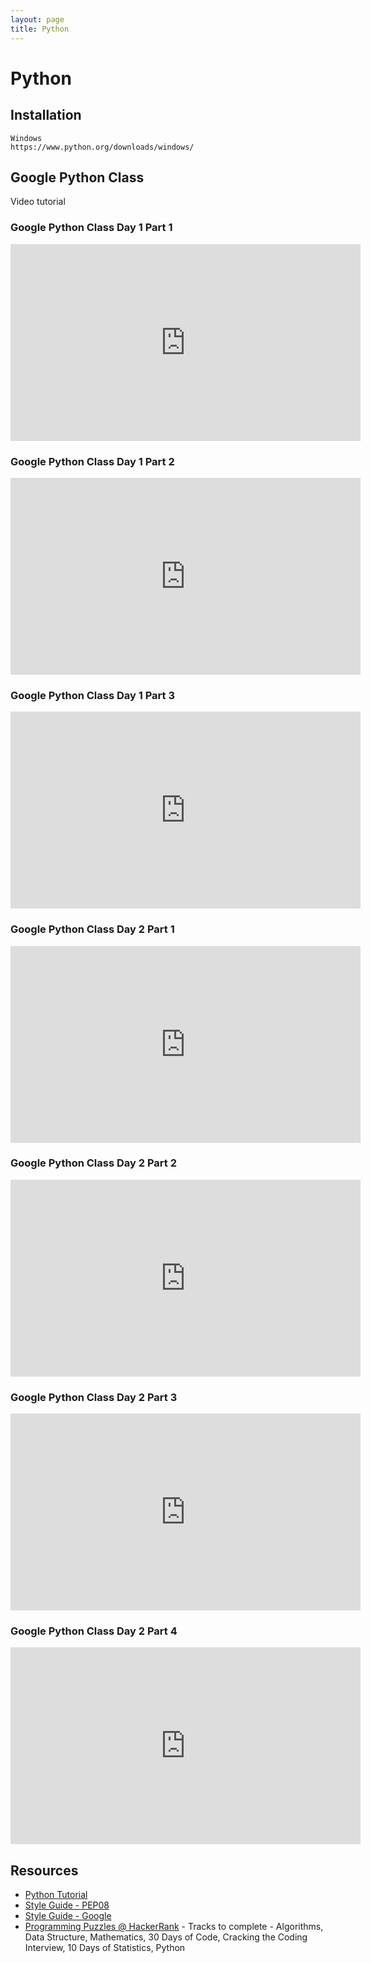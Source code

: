 ```yaml
---
layout: page
title: Python
---
```

# Python

## Installation
```
Windows
https://www.python.org/downloads/windows/
```

## Google Python Class
Video tutorial

### Google Python Class Day 1 Part 1

<iframe width="560" height="315" 
src="https://www.youtube.com/embed/tKTZoB2Vjuk?rel=0" frameborder="0" allowfullscreen></iframe>

### Google Python Class Day 1 Part 2
<iframe width="560" height="315" 
src="https://www.youtube.com/embed/EPYupizJYQI?rel=0" frameborder="0" allowfullscreen></iframe>

### Google Python Class Day 1 Part 3
<iframe width="560" height="315" 
src="https://www.youtube.com/embed/haycL41dAhg?rel=0" frameborder="0" allowfullscreen></iframe>

### Google Python Class Day 2 Part 1
<iframe width="560" height="315" 
src="https://www.youtube.com/embed/kWyoYtvJpe4?rel=0" frameborder="0" allowfullscreen></iframe>

### Google Python Class Day 2 Part 2
<iframe width="560" height="315" 
src="https://www.youtube.com/embed/uKZ8GBKmeDM?rel=0" frameborder="0" allowfullscreen></iframe>

### Google Python Class Day 2 Part 3
<iframe width="560" height="315" 
src="https://www.youtube.com/embed/Nn2KQmVF5Og?rel=0" frameborder="0" allowfullscreen></iframe>

### Google Python Class Day 2 Part 4
<iframe width="560" height="315" 
src="https://www.youtube.com/embed/IcteAbMC1Ok?rel=0" frameborder="0" allowfullscreen></iframe>


## Resources 
* [Python Tutorial](https://learnpythonthehardway.org/book/)
* [Style Guide - PEP08](https://www.python.org/dev/peps/pep-0008/)
* [Style Guide - Google](https://google.github.io/styleguide/pyguide.html)
* [Programming Puzzles @ HackerRank](https://www.hackerrank.com/) - Tracks to complete - Algorithms, 
Data Structure, Mathematics, 30 Days of Code, Cracking the Coding Interview, 10 Days of Statistics,
Python





